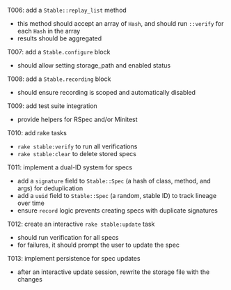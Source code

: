 T006: add a `Stable::replay_list` method
- this method should accept an array of `Hash`, and should run `::verify` for each `Hash` in the array
- results should be aggregated

T007: add a `Stable.configure` block
- should allow setting storage_path and enabled status

T008: add a `Stable.recording` block
- should ensure recording is scoped and automatically disabled

T009: add test suite integration
- provide helpers for RSpec and/or Minitest

T010: add rake tasks
- `rake stable:verify` to run all verifications
- `rake stable:clear` to delete stored specs

T011: implement a dual-ID system for specs
- add a `signature` field to `Stable::Spec` (a hash of class, method, and args) for deduplication
- add a `uuid` field to `Stable::Spec` (a random, stable ID) to track lineage over time
- ensure `record` logic prevents creating specs with duplicate signatures

T012: create an interactive `rake stable:update` task
- should run verification for all specs
- for failures, it should prompt the user to update the spec

T013: implement persistence for spec updates
- after an interactive update session, rewrite the storage file with the changes
